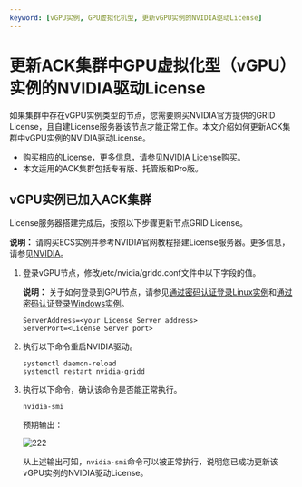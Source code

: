 ```yaml
---
keyword: [vGPU实例, GPU虚拟化机型, 更新vGPU实例的NVIDIA驱动License]
---
```


# 更新ACK集群中GPU虚拟化型（vGPU）实例的NVIDIA驱动License

如果集群中存在vGPU实例类型的节点，您需要购买NVIDIA官方提供的GRID License，且自建License服务器该节点才能正常工作。本文介绍如何更新ACK集群中vGPU实例的NVIDIA驱动License。

-   购买相应的License，更多信息，请参见[NVIDIA License购买](https://enterpriseproductregistration.nvidia.com/?LicType=EVAL&ProductFamily=vGPU)。
-   本文适用的ACK集群包括专有版、托管版和Pro版。

## vGPU实例已加入ACK集群

License服务器搭建完成后，按照以下步骤更新节点GRID License。

**说明：** 请购买ECS实例并参考NVIDIA官网教程搭建License服务器。更多信息，请参见[NVIDIA](https://www.nvidia.com/object/nvidia-enterprise-account.html?spm=a2c4g.11186623.2.10.3fac7d8fHWP47f)。

1.  登录vGPU节点，修改/etc/nvidia/gridd.conf文件中以下字段的值。

    **说明：** 关于如何登录到GPU节点，请参见[通过密码认证登录Linux实例](/cn.zh-CN/实例/连接实例/使用VNC连接实例/通过密码认证登录Linux实例.md)和[通过密码认证登录Windows实例](/cn.zh-CN/实例/连接实例/使用VNC连接实例/通过密码认证登录Windows实例.md)。

    ```
    ServerAddress=<your License Server address>
    ServerPort=<License Server port>
    ```

2.  执行以下命令重启NVIDIA驱动。

    ```
    systemctl daemon-reload
    systemctl restart nvidia-gridd
    ```

3.  执行以下命令，确认该命令是否能正常执行。

    ```
    nvidia-smi
    ```

    预期输出：

    ![222](https://static-aliyun-doc.oss-accelerate.aliyuncs.com/assets/img/zh-CN/2920755261/p291941.png)

    从上述输出可知，`nvidia-smi`命令可以被正常执行，说明您已成功更新该vGPU实例的NVIDIA驱动License。



